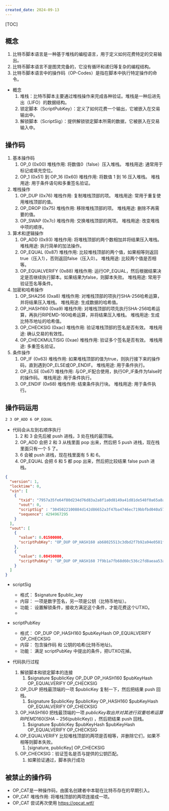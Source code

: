 ```yaml
---
created_date: 2024-09-13
---
```


[TOC]



## 概念
1. 比特币脚本语言是一种基于堆栈的编程语言，用于定义如何花费特定的交易输出。
2. 比特币脚本语言不是图灵完备的，它没有循环和递归等复杂的编程结构。
3. 比特币脚本语言中的操作码（OP-Codes）是指在脚本中执行特定操作的命令。

- 概念
    1. 堆栈：比特币脚本主要通过堆栈操作来完成各种验证。堆栈是一种后进先出（LIFO）的数据结构。
    2. 锁定脚本（ScriptPubKey）：定义了如何花费一个输出，它被嵌入在交易输出中。
    3. 解锁脚本（ScriptSig）：提供解锁锁定脚本所需的数据，它被嵌入在交易输入中。


## 操作码
1. 基本操作码
    1. OP_0 (0x00) 堆栈作用: 将数值0（false）压入堆栈。 堆栈用途: 通常用于标记或填充空位。
    2. OP_1 (0x51) 到 OP_16 (0x60) 堆栈作用: 将数值 1 到 16 压入堆栈。 堆栈用途: 用于条件语句和多重签名验证。
2. 堆栈操作
    1. OP_DUP (0x76) 堆栈作用: 复制堆栈顶部的项。 堆栈用途: 常用于重复使用堆栈顶部的值。
    2. OP_DROP (0x75) 堆栈作用: 移除堆栈顶部的项。 堆栈用途: 删除不再需要的值。
    3. OP_SWAP (0x7c) 堆栈作用: 交换堆栈顶部的两项。 堆栈用途: 改变堆栈中项的顺序。
3. 算术和逻辑操作
    1. OP_ADD (0x93) 堆栈作用: 将堆栈顶部的两个数相加并将结果压入堆栈。 堆栈用途: 执行简单的加法操作。
    2. OP_EQUAL (0x87) 堆栈作用: 比较堆栈顶部的两个值，如果相等则返回true（压入1），否则返回false（压入0）。 堆栈用途: 比较两个值是否相等。
    3. OP_EQUALVERIFY (0x88) 堆栈作用: 运行OP_EQUAL，然后根据结果决定是否继续执行脚本。如果结果为false，则脚本失败。 堆栈用途: 常用于验证签名等条件。
4. 加密和哈希操作
    1. OP_SHA256 (0xa8) 堆栈作用: 对堆栈顶部的项执行SHA-256哈希运算，并将结果压入堆栈。 堆栈用途: 生成数据的哈希值。
    2. OP_HASH160 (0xa9) 堆栈作用: 对堆栈顶部的项先执行SHA-256哈希运算，再执行RIPEMD-160哈希运算，并将结果压入堆栈。 堆栈用途: 生成比特币地址的哈希值。
    3. OP_CHECKSIG (0xac) 堆栈作用: 验证堆栈顶部的签名是否有效。 堆栈用途: 确认交易的有效性。
    4. OP_CHECKMULTISIG (0xae) 堆栈作用: 验证多个签名是否有效。 堆栈用途: 多重签名验证。
5. 条件操作
    1. OP_IF (0x63) 堆栈作用: 如果堆栈顶部的值为true，则执行接下来的操作码，直到遇到OP_ELSE或OP_ENDIF。 堆栈用途: 用于条件执行。
    2. OP_ELSE (0x67) 堆栈作用: 与OP_IF配合使用，执行OP_IF条件为false时的操作码。 堆栈用途: 用于条件执行。
    3. OP_ENDIF (0x68) 堆栈作用: 结束条件执行块。 堆栈用途: 用于条件执行。
## 操作码运用
```bash
2 3 OP_ADD 6 OP_EQUAL
```
- 代码会从左到右顺序执行
    1. 2 和 3 会先后被 push 进栈，3 处在栈的最顶端。
    2. OP_ADD 会把 2 和 3 从栈里面 pop 出来，然后把 5 push 进栈，现在栈里面只有一个 5 了。
    3. 6 会被 push 进栈，现在栈里面有 5 和 6。
    4. OP_EQUAL 会把 6 和 5 都 pop 出来，然后把比较结果 false push 进栈。


```json
{
  "version": 1,
  "locktime": 0,
  "vin": [
    {
      "txid": "7957a35fe64f80d234d76d83a2a8f1a0d8149a41d81de548f0a65a8a999f6f18",
      "vout": 0,
      "scriptSig" : "3045022100884d142d86652a3f47ba4746ec719bbfbd040a570b1deccbb6498c75c4ae24cb02204b9f039ff08df09cbe9f6addac960298cad530a863ea8f53982c09db8f6e3813[ALL] 0484ecc0d46f1918b30928fa0e4ed99f16a0fb4fde0735e7ade8416ab9fe423cc5412336376789d172787ec3457eee41c04f4938de5cc17b4a10fa336a8d752adf",
      "sequence": 4294967295
    }
  ],
  "vout": [
    {
      "value": 0.01500000,
      "scriptPubKey": "OP_DUP OP_HASH160 ab68025513c3dbd2f7b92a94e0581f5d50f654e7 OP_EQUALVERIFY OP_CHECKSIG"
    },
    {
      "value": 0.08450000,
      "scriptPubKey": "OP_DUP OP_HASH160 7f9b1a7fb68d60c536c2fd8aeaa53a8f3cc025a8 OP_EQUALVERIFY OP_CHECKSIG",
    }
  ]
}
```
- scriptSig  
    - 格式： $signature  $public_key
    - 内容： 一项是数字签名，另一项是公钥（比特币地址）。
    - 功能： 设置解锁条件，接收方满足这个条件，才能花费这个UTXO。
    -
- scriptPubKey  
    - 格式： OP_DUP OP_HASH160 $pubKeyHash OP_EQUALVERIFY OP_CHECKSIG
    - 内容： 包含操作码 和 公钥的哈希(比特币地址)。
    - 功能： 满足 scriptPubKey 中提出的条件，把UTXO花掉。

- 代码执行过程
    1. 解锁脚本和锁定脚本的连接
        1.  $signature $publicKey OP_DUP OP_HASH160 $pubKeyHash OP_EQUALVERIFY OP_CHECKSIG
    2. OP_DUP 把栈最顶端的一项 $publicKey 复制一下，然后把结果 push 回栈。 
        1. $signature $publicKey $publicKey OP_HASH160 $pubKeyHash OP_EQUALVERIFY OP_CHECKSIG
    3. OP_HASH160 把栈最顶端的一项 $publicKey 取出并对其进行双重哈希运算 RIPEMD160(SHA-256($publicKey)) ，然后把结果 push 回栈。
        1. $signature $publicKey $pubKeyHash $pubKeyHash OP_EQUALVERIFY OP_CHECKSIG
    4. OP_EQUALVERIFY 比较堆栈顶部的两项是否相等，并删除它们，如果不相等则脚本失败。
        1. [signature, publicKey] OP_CHECKSIG
    5. OP_CHECKSIG：验证签名是否与提供的公钥匹配。
        1. 如果验证通过，脚本执行成功


## 被禁止的操作码
- OP_CAT是一种操作码，由匿名创建者中本聪在比特币存在的早期引入。
- OP_CAT 堆栈作用: 将堆栈顶部的两项连接成一项。
- OP_CAT 尝试再次使用 https://opcat.wtf/
